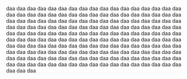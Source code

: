 daa
daa
daa
daa
daa
daa
daa
daa
daa
daa
daa
daa
daa
daa
daa
daa
daa
daa
daa
daa
daa
daa
daa
daa
daa
daa
daa
daa
daa
daa
daa
daa
daa
daa
daa
daa
daa
daa
daa
daa
daa
daa
daa
daa
daa
daa
daa
daa
daa
daa
daa
daa
daa
daa
daa
daa
daa
daa
daa
daa
daa
daa
daa
daa
daa
daa
daa
daa
daa
daa
daa
daa
daa
daa
daa
daa
daa
daa
daa
daa
daa
daa
daa
daa
daa
daa
daa
daa
daa
daa
daa
daa
daa
daa
daa
daa
daa
daa
daa
daa
daa
daa
daa
daa
daa
daa
daa
daa
daa
daa
daa
daa
daa
daa
daa
daa
daa
daa
daa
daa
daa
daa
daa
daa
daa
daa
daa
daa
daa
daa
daa
daa
daa
daa
daa
daa
daa
daa
daa
daa
daa
daa
daa
daa
daa
daa
daa
daa
daa
daa
daa
daa
daa
daa
daa
daa
daa
daa
daa
daa
daa
daa
daa
daa
daa
daa
daa
daa
daa
daa
daa
daa
daa
